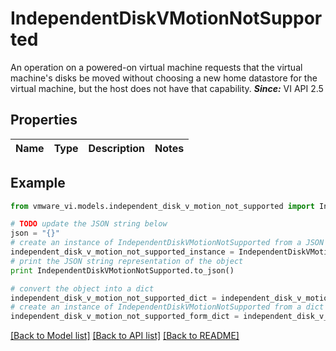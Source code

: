 # IndependentDiskVMotionNotSupported

An operation on a powered-on virtual machine requests that the virtual machine's disks be moved without choosing a new home datastore for the virtual machine, but the host does not have that capability.  ***Since:*** VI API 2.5 

## Properties
Name | Type | Description | Notes
------------ | ------------- | ------------- | -------------

## Example

```python
from vmware_vi.models.independent_disk_v_motion_not_supported import IndependentDiskVMotionNotSupported

# TODO update the JSON string below
json = "{}"
# create an instance of IndependentDiskVMotionNotSupported from a JSON string
independent_disk_v_motion_not_supported_instance = IndependentDiskVMotionNotSupported.from_json(json)
# print the JSON string representation of the object
print IndependentDiskVMotionNotSupported.to_json()

# convert the object into a dict
independent_disk_v_motion_not_supported_dict = independent_disk_v_motion_not_supported_instance.to_dict()
# create an instance of IndependentDiskVMotionNotSupported from a dict
independent_disk_v_motion_not_supported_form_dict = independent_disk_v_motion_not_supported.from_dict(independent_disk_v_motion_not_supported_dict)
```
[[Back to Model list]](../README.md#documentation-for-models) [[Back to API list]](../README.md#documentation-for-api-endpoints) [[Back to README]](../README.md)


